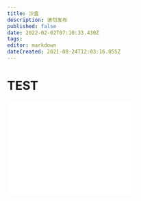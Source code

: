 ```yaml
---
title: 沙盒
description: 请勿发布
published: false
date: 2022-02-02T07:10:33.430Z
tags: 
editor: markdown
dateCreated: 2021-08-24T12:03:16.055Z
---
```


# TEST

<iframe frameborder="no" border="0" marginwidth="0" marginheight="0" weight=350 height=220 src="//scdn.thestarsetsociety.cn/Temp/example.html"></iframe>

